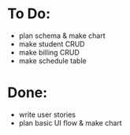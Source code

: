 # To Do:

- plan schema & make chart
- make student CRUD
- make billing CRUD
- make schedule table

# Done:
- write user stories
- plan basic UI flow & make chart
